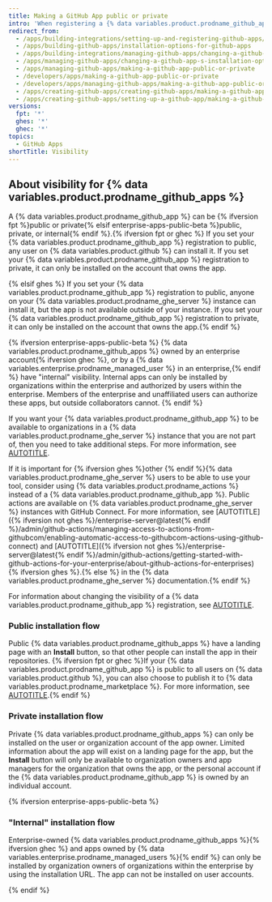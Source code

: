 ```yaml
---
title: Making a GitHub App public or private
intro: 'When registering a {% data variables.product.prodname_github_app %}, you can make it public so that other GitHub users or organizations can install the app, or private so that you can only install it on the account that owns the app.'
redirect_from:
  - /apps/building-integrations/setting-up-and-registering-github-apps/about-installation-options-for-github-apps
  - /apps/building-github-apps/installation-options-for-github-apps
  - /apps/building-integrations/managing-github-apps/changing-a-github-app-s-installation-option
  - /apps/managing-github-apps/changing-a-github-app-s-installation-option
  - /apps/managing-github-apps/making-a-github-app-public-or-private
  - /developers/apps/making-a-github-app-public-or-private
  - /developers/apps/managing-github-apps/making-a-github-app-public-or-private
  - /apps/creating-github-apps/creating-github-apps/making-a-github-app-public-or-private
  - /apps/creating-github-apps/setting-up-a-github-app/making-a-github-app-public-or-private
versions:
  fpt: '*'
  ghes: '*'
  ghec: '*'
topics:
  - GitHub Apps
shortTitle: Visibility
---
```


## About visibility for {% data variables.product.prodname_github_apps %}

A {% data variables.product.prodname_github_app %} can be {% ifversion fpt %}public or private{% elsif enterprise-apps-public-beta %}public, private, or internal{% endif %}.{% ifversion fpt or ghec %} If you set your {% data variables.product.prodname_github_app %} registration to public, any user on {% data variables.product.github %} can install it. If you set your {% data variables.product.prodname_github_app %} registration to private, it can only be installed on the account that owns the app.

{% elsif ghes %} If you set your {% data variables.product.prodname_github_app %} registration to public, anyone on your {% data variables.product.prodname_ghe_server %} instance can install it, but the app is not available outside of your instance. If you set your {% data variables.product.prodname_github_app %} registration to private, it can only be installed on the account that owns the app.{% endif %}

{% ifversion enterprise-apps-public-beta %}
{% data variables.product.prodname_github_apps %} owned by an enterprise account{% ifversion ghec %}, or by a {% data variables.enterprise.prodname_managed_user %} in an enterprise,{% endif %} have "internal" visibility. Internal apps can only be installed by organizations within the enterprise and authorized by users within the enterprise. Members of the enterprise and unaffiliated users can authorize these apps, but outside collaborators cannot.
{% endif %}

If you want your {% data variables.product.prodname_github_app %} to be available to organizations in a {% data variables.product.prodname_ghe_server %} instance that you are not part of, then you need to take additional steps. For more information, see [AUTOTITLE](/apps/sharing-github-apps/making-your-github-app-available-for-github-enterprise-server).

If it is important for {% ifversion ghes %}other {% endif %}{% data variables.product.prodname_ghe_server %} users to be able to use your tool, consider using {% data variables.product.prodname_actions %} instead of a {% data variables.product.prodname_github_app %}. Public actions are available on {% data variables.product.prodname_ghe_server %} instances with GitHub Connect. For more information, see [AUTOTITLE]({% ifversion not ghes %}/enterprise-server@latest{% endif %}/admin/github-actions/managing-access-to-actions-from-githubcom/enabling-automatic-access-to-githubcom-actions-using-github-connect) and [AUTOTITLE]({% ifversion not ghes %}/enterprise-server@latest{% endif %}/admin/github-actions/getting-started-with-github-actions-for-your-enterprise/about-github-actions-for-enterprises){% ifversion ghes %}.{% else %} in the {% data variables.product.prodname_ghe_server %} documentation.{% endif %}

For information about changing the visibility of a {% data variables.product.prodname_github_app %} registration, see [AUTOTITLE](/apps/maintaining-github-apps/modifying-a-github-app).

### Public installation flow

Public {% data variables.product.prodname_github_apps %} have a landing page with an **Install** button, so that other people can install the app in their repositories. {% ifversion fpt or ghec %}If your {% data variables.product.prodname_github_app %} is public to all users on {% data variables.product.github %}, you can also choose to publish it to {% data variables.product.prodname_marketplace %}. For more information, see [AUTOTITLE](/apps/publishing-apps-to-github-marketplace/github-marketplace-overview/about-github-marketplace).{% endif %}

### Private installation flow

Private {% data variables.product.prodname_github_apps %} can only be installed on the user or organization account of the app owner. Limited information about the app will exist on a landing page for the app, but the **Install** button will only be available to organization owners and app managers for the organization that owns the app, or the personal account if the {% data variables.product.prodname_github_app %} is owned by an individual account.

{% ifversion enterprise-apps-public-beta %}

### "Internal" installation flow

Enterprise-owned {% data variables.product.prodname_github_apps %}{% ifversion ghec %} and apps owned by {% data variables.enterprise.prodname_managed_users %}{% endif %} can only be installed by organization owners of organizations within the enterprise by using the installation URL. The app can not be installed on user accounts.

{% endif %}

